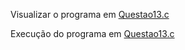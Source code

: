 Visualizar o programa em [Questao13.c](https://github.com/SidneyJunior01234/DCA1202-Programacao-Avancada/blob/main/Ponteiros-C/Quest%C3%A3o-13/Quest%C3%A3o_13.c)

Execução do programa em [Questao13.c](https://replit.com/@SidneyAlves1/Questao-13#main.c)
